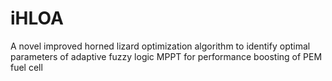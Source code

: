 # iHLOA
A novel improved horned lizard optimization algorithm to identify optimal parameters of adaptive fuzzy logic MPPT for performance boosting of PEM fuel cell  
